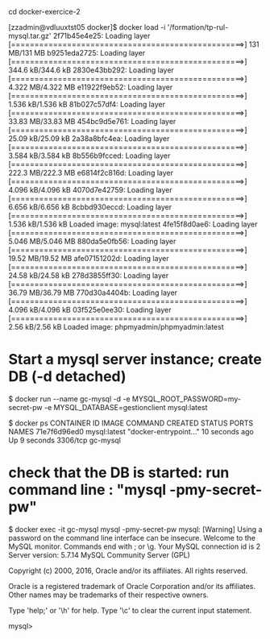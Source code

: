 
cd docker-exercice-2


[zzadmin@vdluuxtst05 docker]$ docker load -i '/formation/tp-rul-mysql.tar.gz'
2f71b45e4e25: Loading layer [==================================================>]   131 MB/131 MB
b9251eda2725: Loading layer [==================================================>] 344.6 kB/344.6 kB
2830e43bb292: Loading layer [==================================================>] 4.322 MB/4.322 MB
e11922f9eb52: Loading layer [==================================================>] 1.536 kB/1.536 kB
81b027c57df4: Loading layer [==================================================>] 33.83 MB/33.83 MB
454bc9d5e761: Loading layer [==================================================>] 25.09 kB/25.09 kB
2a38a8bfc4ea: Loading layer [==================================================>] 3.584 kB/3.584 kB
8b556b9fcced: Loading layer [==================================================>] 222.3 MB/222.3 MB
e6814f2c816d: Loading layer [==================================================>] 4.096 kB/4.096 kB
4070d7e42759: Loading layer [==================================================>] 6.656 kB/6.656 kB
8cbbd930eccd: Loading layer [==================================================>] 1.536 kB/1.536 kB
Loaded image: mysql:latest
4fe15f8d0ae6: Loading layer [==================================================>] 5.046 MB/5.046 MB
880da5e0fb56: Loading layer [==================================================>] 19.52 MB/19.52 MB
afe07151202d: Loading layer [==================================================>] 24.58 kB/24.58 kB
278d3855ff30: Loading layer [==================================================>] 36.79 MB/36.79 MB
770d30a4404b: Loading layer [==================================================>] 4.096 kB/4.096 kB
03f525e0ee30: Loading layer [==================================================>]  2.56 kB/2.56 kB
Loaded image: phpmyadmin/phpmyadmin:latest



# Start a mysql server instance; create DB  (-d detached)
$ docker run --name gc-mysql -d -e MYSQL_ROOT_PASSWORD=my-secret-pw -e MYSQL_DATABASE=gestionclient mysql:latest

$ docker ps
CONTAINER ID        IMAGE               COMMAND                  CREATED             STATUS              PORTS               NAMES
71e7f6d96ed0        mysql:latest        "docker-entrypoint..."   10 seconds ago      Up 9 seconds        3306/tcp            gc-mysql

# check that the DB is started: run command line : "mysql -pmy-secret-pw"
$ docker exec -it gc-mysql mysql -pmy-secret-pw
mysql: [Warning] Using a password on the command line interface can be insecure.
Welcome to the MySQL monitor.  Commands end with ; or \g.
Your MySQL connection id is 2
Server version: 5.7.14 MySQL Community Server (GPL)

Copyright (c) 2000, 2016, Oracle and/or its affiliates. All rights reserved.

Oracle is a registered trademark of Oracle Corporation and/or its
affiliates. Other names may be trademarks of their respective
owners.

Type 'help;' or '\h' for help. Type '\c' to clear the current input statement.

mysql>



